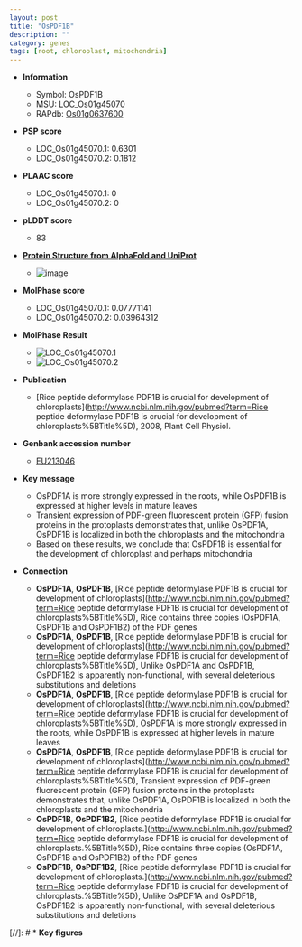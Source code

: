 ```yaml
---
layout: post
title: "OsPDF1B"
description: ""
category: genes
tags: [root, chloroplast, mitochondria]
---
```


* **Information**  
    + Symbol: OsPDF1B  
    + MSU: [LOC_Os01g45070](http://rice.plantbiology.msu.edu/cgi-bin/ORF_infopage.cgi?orf=LOC_Os01g45070)  
    + RAPdb: [Os01g0637600](http://rapdb.dna.affrc.go.jp/viewer/gbrowse_details/irgsp1?name=Os01g0637600)  

* **PSP score**  
    + LOC_Os01g45070.1: 0.6301 
    + LOC_Os01g45070.2: 0.1812 

* **PLAAC score**  
    + LOC_Os01g45070.1: 0 
    + LOC_Os01g45070.2: 0 

* **pLDDT score**
    + 83

* **[Protein Structure from AlphaFold and UniProt](https://www.uniprot.org/uniprotkb/Q5VNN5/entry#structure)**
    + ![image](https://ricepsp.github.io/images/Q5/AF-Q5VNN5-F1.png)

* **MolPhase score**
    + LOC_Os01g45070.1: 0.07771141
    + LOC_Os01g45070.2: 0.03964312

* **MolPhase Result**
    + ![LOC_Os01g45070.1](https://304243504.github.io/Pictures/LOC_Os01g/LOC_Os01g45070.1.png)
    + ![LOC_Os01g45070.2](https://304243504.github.io/Pictures/LOC_Os01g/LOC_Os01g45070.2.png)

* **Publication**  
    + [Rice peptide deformylase PDF1B is crucial for development of chloroplasts](http://www.ncbi.nlm.nih.gov/pubmed?term=Rice peptide deformylase PDF1B is crucial for development of chloroplasts%5BTitle%5D), 2008, Plant Cell Physiol.

* **Genbank accession number**  
    + [EU213046](http://www.ncbi.nlm.nih.gov/nuccore/EU213046)

* **Key message**  
    + OsPDF1A is more strongly expressed in the roots, while OsPDF1B is expressed at higher levels in mature leaves
    + Transient expression of PDF-green fluorescent protein (GFP) fusion proteins in the protoplasts demonstrates that, unlike OsPDF1A, OsPDF1B is localized in both the chloroplasts and the mitochondria
    + Based on these results, we conclude that OsPDF1B is essential for the development of chloroplast and perhaps mitochondria

* **Connection**  
    + __OsPDF1A__, __OsPDF1B__, [Rice peptide deformylase PDF1B is crucial for development of chloroplasts](http://www.ncbi.nlm.nih.gov/pubmed?term=Rice peptide deformylase PDF1B is crucial for development of chloroplasts%5BTitle%5D), Rice contains three copies (OsPDF1A, OsPDF1B and OsPDF1B2) of the PDF genes
    + __OsPDF1A__, __OsPDF1B__, [Rice peptide deformylase PDF1B is crucial for development of chloroplasts](http://www.ncbi.nlm.nih.gov/pubmed?term=Rice peptide deformylase PDF1B is crucial for development of chloroplasts%5BTitle%5D), Unlike OsPDF1A and OsPDF1B, OsPDF1B2 is apparently non-functional, with several deleterious substitutions and deletions
    + __OsPDF1A__, __OsPDF1B__, [Rice peptide deformylase PDF1B is crucial for development of chloroplasts](http://www.ncbi.nlm.nih.gov/pubmed?term=Rice peptide deformylase PDF1B is crucial for development of chloroplasts%5BTitle%5D), OsPDF1A is more strongly expressed in the roots, while OsPDF1B is expressed at higher levels in mature leaves
    + __OsPDF1A__, __OsPDF1B__, [Rice peptide deformylase PDF1B is crucial for development of chloroplasts](http://www.ncbi.nlm.nih.gov/pubmed?term=Rice peptide deformylase PDF1B is crucial for development of chloroplasts%5BTitle%5D), Transient expression of PDF-green fluorescent protein (GFP) fusion proteins in the protoplasts demonstrates that, unlike OsPDF1A, OsPDF1B is localized in both the chloroplasts and the mitochondria
    + __OsPDF1B__, __OsPDF1B2__, [Rice peptide deformylase PDF1B is crucial for development of chloroplasts.](http://www.ncbi.nlm.nih.gov/pubmed?term=Rice peptide deformylase PDF1B is crucial for development of chloroplasts.%5BTitle%5D), Rice contains three copies (OsPDF1A, OsPDF1B and OsPDF1B2) of the PDF genes
    + __OsPDF1B__, __OsPDF1B2__, [Rice peptide deformylase PDF1B is crucial for development of chloroplasts.](http://www.ncbi.nlm.nih.gov/pubmed?term=Rice peptide deformylase PDF1B is crucial for development of chloroplasts.%5BTitle%5D), Unlike OsPDF1A and OsPDF1B, OsPDF1B2 is apparently non-functional, with several deleterious substitutions and deletions

[//]: # * **Key figures**  


